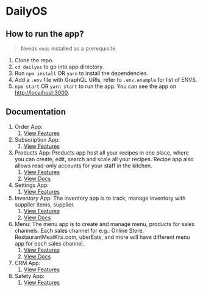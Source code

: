 # DailyOS

## How to run the app?

> Needs `node` installed as a prerequisite.

1. Clone the repo.
2. `cd dailyos` to go into app directory.
3. Run `npm install` OR `yarn` to install the dependencies.
4. Add a `.env` file with GraphQL URIs, refer to `.env.example` for list of ENVS.
5. `npm start` OR `yarn start` to run the app. You can see the app on [http://localhost:3000](http://localhost:3000).


## Documentation
1. Order App: 
    1. [View Features](https://github.com/dailykit/dailyos/blob/master/src/apps/order/README.md "View Features")
2. Subscription App: 
    1. [View Features](https://github.com/dailykit/dailyos/blob/master/src/apps/subscription/README.md "View Features")
3. Products App: Products app host all your recipes in one place, where you can create, edit, search and scale all your recipes. Recipe app also allows read-only accounts for your staff in the kitchen. 
    1. [View Features](https://github.com/dailykit/dailyos/blob/master/src/apps/products/README.md "View Features")
    2. [View Docs](http://docs.dailykit.org/docs/products/overview "View Docs")
4. Settings App: 
    1. [View Features](https://github.com/dailykit/dailyos/blob/master/src/apps/settings/README.md "View Features")
5. Inventory App: The inventory app is to track, manage inventory with supplier items, supplier. 
    1. [View Features](https://github.com/dailykit/dailyos/blob/master/src/apps/inventory/README.md "View Features")
    2. [View Docs](http://docs.dailykit.org/docs/inventory/overview "View Docs")
6. Menu: The menu app is to create and manage menu, products for sales channels. Each sales channel for e.g.: Online Store, RestaurantMealKits.com, uberEats, and more will have different menu app for each sales channel. 
    1. [View Features](https://github.com/dailykit/dailyos/blob/master/src/apps/menu/README.md "View Features")
    2. [View Docs](http://docs.dailykit.org/docs/store/overview "View Docs")
7. CRM App: 
    1. [View Features](https://github.com/dailykit/dailyos/blob/master/src/apps/crm/README.md "View Features")
8. Safety App: 
    1. [View Features](https://github.com/dailykit/dailyos/blob/master/src/apps/safety/README.md "View Features")
